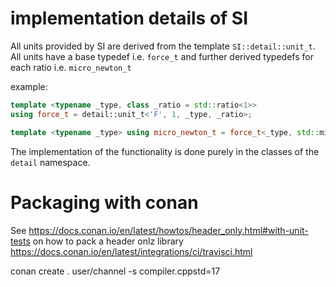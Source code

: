 # implementation details of SI

All units provided by SI are derived from the template `SI::detail::unit_t`. All units have a base typedef i.e. `force_t` and further derived typedefs for each ratio i.e. `micro_newton_t`

example:
```cpp
template <typename _type, class _ratio = std::ratio<1>>
using force_t = detail::unit_t<'F', 1, _type, _ratio>;

template <typename _type> using micro_newton_t = force_t<_type, std::micro>;
```

The implementation of the functionality is done purely in the classes of the `detail` namespace. 

# Packaging with conan

See https://docs.conan.io/en/latest/howtos/header_only.html#with-unit-tests on how to pack a header onlz library
https://docs.conan.io/en/latest/integrations/ci/travisci.html

conan create . user/channel -s compiler.cppstd=17